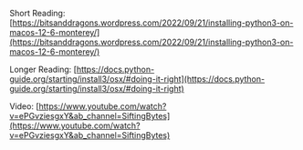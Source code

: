 Short Reading: [https://bitsanddragons.wordpress.com/2022/09/21/installing-python3-on-macos-12-6-monterey/](https://bitsanddragons.wordpress.com/2022/09/21/installing-python3-on-macos-12-6-monterey/)

Longer Reading: [https://docs.python-guide.org/starting/install3/osx/#doing-it-right](https://docs.python-guide.org/starting/install3/osx/#doing-it-right)

Video: [https://www.youtube.com/watch?v=ePGvziesgxY&ab_channel=SiftingBytes](https://www.youtube.com/watch?v=ePGvziesgxY&ab_channel=SiftingBytes)